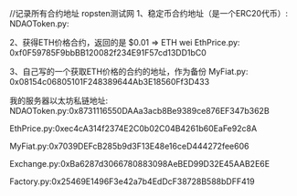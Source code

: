 //记录所有合约地址
ropsten测试网
1、稳定币合约地址（是一个ERC20代币）:
NDAOToken.py:


2、获得ETH价格合约，返回的是 $0.01 => ETH wei
EthPrice.py:
0xf0F59785F9bbBB120082f234E91F57cd13DD1bC0

3、自己写的一个获取ETH价格的合约的地址，作为备份
MyFiat.py:
0x08154c06805101F248389644Ab3E18560Ff3D433


我的服务器以太坊私链地址:
NDAOToken.py:0x8731116550DAAa3acb8Be9389ce876EF347b362B

EthPrice.py:0xec4cA314f2374E2C0b02C04B4261b60EaFe92c8A

MyFiat.py:0x7039DEFcB285b9d3F13E48e16ceD444272fee606

Exchange.py:0xBa6287d3066780883098AeBED99D32E45AAB2E6E

Factory.py:0x25469E1496F3e42a7b4EdDcF38728B588bDFF419
